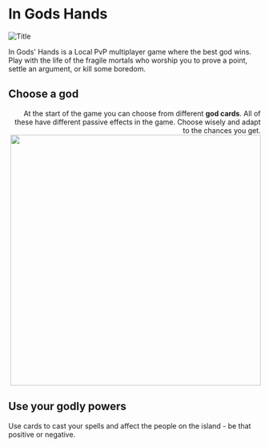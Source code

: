 # In Gods Hands
![Title](https://user-images.githubusercontent.com/31854308/219875584-6419f54e-4b78-4b67-bb4b-4c348f01fbea.png)

In Gods' Hands is a  Local PvP multiplayer game where the best god wins. Play with the life of the fragile mortals who worship you to prove a point, settle an argument, or kill some boredom.

<h2> Choose a god </h2>
<div id="ChooseGod" align = "right">
At the start of the game you can choose from different <b>god cards</b>. All of these have different passive effects in the game. Choose wisely and adapt to the chances you get.

<img src="https://user-images.githubusercontent.com/31854308/219876165-457b813d-302b-42a4-93d9-3ce1717a8837.gif" height= "500" width="500"/>
  </div>

<h2> Use your godly powers </h2>
Use cards to cast your spells and affect the people on the island -  be that positive or negative.
<p align="right">
  
</p>



